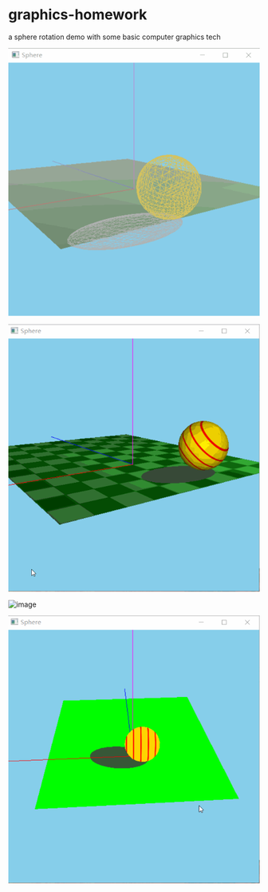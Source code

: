 # graphics-homework
a sphere rotation demo with some basic computer graphics tech

![image](https://github.com/QianMang/graphics-homework/blob/master/3.gif)


![image](https://github.com/QianMang/graphics-homework/blob/master/4.gif)


![image](https://github.com/QianMang/graphics-homework/blob/master/5.gif)


![image](https://github.com/QianMang/graphics-homework/blob/master/6.gif)
